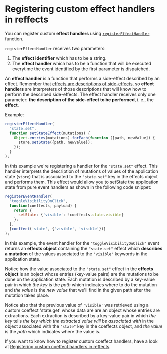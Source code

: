 # Registering custom effect handlers in reffects

You can register custom **effect handlers** using [`registerEffectHandler`](./api.md#registereffecthandler) function.

`registerEffectHandler` receives two parameters: 
1. The **effect identifier** which has to be a string.
2. The **effect handler** which has to be a function that will be executed everytime the event identified by the first parameter is dispatched.

An **effect handler** is a function that performs a side-effect described by an effect.
Remember that [effects are descriptions of side-effects](./effects_and_coeffects.md), so **effect handlers** are interpreters of those descriptions that will know how to perform the described side-effects. The effect handler receives only one parameter: **the description of the side-effect to be performed**, i. e., the **effect**.

Example:
```js
registerEffectHandler(
  "state.set", 
  function setStateEffect(mutations) {
    Object.entries(mutations).forEach(function ([path, newValue]) {
      store.setState({path, newValue});
    });
  }
);
```

In this example we're registering a handler for the `"state.set"` effect.
This handler interprets the description of mutations of values of the application state (`store`) that is associated to the `"state.set"` key in the effects object and performs them. This effect would allow you to setState the application state from pure event handlers as shown in the following code snippet:

```js
registerEventHandler(
  "toggleVisibilityOnClick",
  function(coeffects, payload) {
    return {
      setState: {'visible': !coeffects.state.visible}
    };
  }, 
  [coeffect('state', {'visible', 'visible'})]
);
```

In this example, the event handler for the `"toggleVisibilityOnClick"` event returns an **effects object** containing the `"state.set"` effect which **describes a mutation** of the values associated to the `'visible'` keywords in the application state.

Notice how the value associated to the `"state.set"` effect in the **effects object** is an boject whose entries (key-value pairs) are the mutations to be done on the application state. Each mutation is described by a key-value pair in which *the key* is the *path* which indicates where to do the mutation and *the value* is the *new value* that we'll find in the given path after the mutation takes place.

Notice also that the previous value of `'visible'` was retrieved using a custom coeffect 'state.get' whose data are are an object whose entries are extractions. Each extraction is described by a key-value pair in which *the key* 
tells *the key which the extracted value will be associated with* in the object associated with the `"state"` key in the coeffects object, and *the value* is the *path* which indicates where the value is.

If you want to know how to register custom coeffect handlers, have a look at [Registering custom coeffect handlers in reffects](./custom_coeffects.md).
